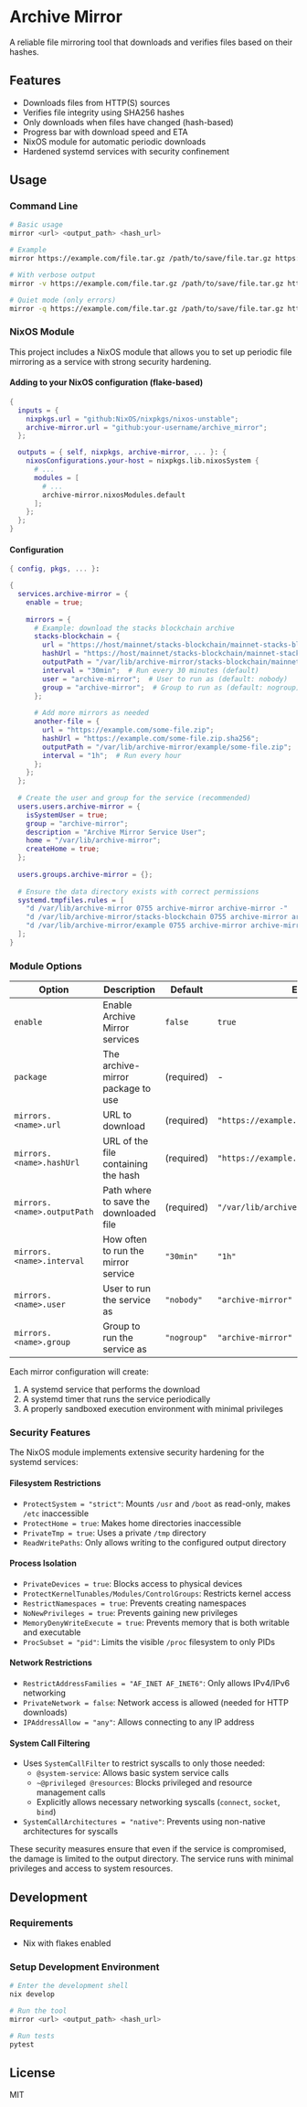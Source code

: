 # Archive Mirror

A reliable file mirroring tool that downloads and verifies files based on their hashes.

## Features

- Downloads files from HTTP(S) sources
- Verifies file integrity using SHA256 hashes
- Only downloads when files have changed (hash-based)
- Progress bar with download speed and ETA
- NixOS module for automatic periodic downloads
- Hardened systemd services with security confinement

## Usage

### Command Line

```bash
# Basic usage
mirror <url> <output_path> <hash_url>

# Example
mirror https://example.com/file.tar.gz /path/to/save/file.tar.gz https://example.com/file.tar.gz.sha256

# With verbose output
mirror -v https://example.com/file.tar.gz /path/to/save/file.tar.gz https://example.com/file.tar.gz.sha256

# Quiet mode (only errors)
mirror -q https://example.com/file.tar.gz /path/to/save/file.tar.gz https://example.com/file.tar.gz.sha256
```

### NixOS Module

This project includes a NixOS module that allows you to set up periodic file mirroring as a service with strong security hardening.

#### Adding to your NixOS configuration (flake-based)

```nix
{
  inputs = {
    nixpkgs.url = "github:NixOS/nixpkgs/nixos-unstable";
    archive-mirror.url = "github:your-username/archive_mirror";
  };

  outputs = { self, nixpkgs, archive-mirror, ... }: {
    nixosConfigurations.your-host = nixpkgs.lib.nixosSystem {
      # ...
      modules = [
        # ...
        archive-mirror.nixosModules.default
      ];
    };
  };
}
```

#### Configuration

```nix
{ config, pkgs, ... }:

{
  services.archive-mirror = {
    enable = true;
    
    mirrors = {
      # Example: download the stacks blockchain archive
      stacks-blockchain = {
        url = "https://host/mainnet/stacks-blockchain/mainnet-stacks-blockchain-latest.tar.gz";
        hashUrl = "https://host/mainnet/stacks-blockchain/mainnet-stacks-blockchain-latest.sha256";
        outputPath = "/var/lib/archive-mirror/stacks-blockchain/mainnet-stacks-blockchain-latest.tar.gz";
        interval = "30min";  # Run every 30 minutes (default)
        user = "archive-mirror";  # User to run as (default: nobody)
        group = "archive-mirror";  # Group to run as (default: nogroup)
      };
      
      # Add more mirrors as needed
      another-file = {
        url = "https://example.com/some-file.zip";
        hashUrl = "https://example.com/some-file.zip.sha256";
        outputPath = "/var/lib/archive-mirror/example/some-file.zip";
        interval = "1h";  # Run every hour
      };
    };
  };
  
  # Create the user and group for the service (recommended)
  users.users.archive-mirror = {
    isSystemUser = true;
    group = "archive-mirror";
    description = "Archive Mirror Service User";
    home = "/var/lib/archive-mirror";
    createHome = true;
  };
  
  users.groups.archive-mirror = {};
  
  # Ensure the data directory exists with correct permissions
  systemd.tmpfiles.rules = [
    "d /var/lib/archive-mirror 0755 archive-mirror archive-mirror -"
    "d /var/lib/archive-mirror/stacks-blockchain 0755 archive-mirror archive-mirror -"
    "d /var/lib/archive-mirror/example 0755 archive-mirror archive-mirror -"
  ];
}
```

### Module Options

| Option | Description | Default | Example |
|--------|-------------|---------|---------|
| `enable` | Enable Archive Mirror services | `false` | `true` |
| `package` | The archive-mirror package to use | (required) | - |
| `mirrors.<name>.url` | URL to download | (required) | `"https://example.com/file.tar.gz"` |
| `mirrors.<name>.hashUrl` | URL of the file containing the hash | (required) | `"https://example.com/file.tar.gz.sha256"` |
| `mirrors.<name>.outputPath` | Path where to save the downloaded file | (required) | `"/var/lib/archive-mirror/file.tar.gz"` |
| `mirrors.<name>.interval` | How often to run the mirror service | `"30min"` | `"1h"` |
| `mirrors.<name>.user` | User to run the service as | `"nobody"` | `"archive-mirror"` |
| `mirrors.<name>.group` | Group to run the service as | `"nogroup"` | `"archive-mirror"` |

Each mirror configuration will create:
1. A systemd service that performs the download
2. A systemd timer that runs the service periodically
3. A properly sandboxed execution environment with minimal privileges

### Security Features

The NixOS module implements extensive security hardening for the systemd services:

#### Filesystem Restrictions
- `ProtectSystem = "strict"`: Mounts `/usr` and `/boot` as read-only, makes `/etc` inaccessible
- `ProtectHome = true`: Makes home directories inaccessible
- `PrivateTmp = true`: Uses a private `/tmp` directory
- `ReadWritePaths`: Only allows writing to the configured output directory

#### Process Isolation
- `PrivateDevices = true`: Blocks access to physical devices
- `ProtectKernelTunables/Modules/ControlGroups`: Restricts kernel access
- `RestrictNamespaces = true`: Prevents creating namespaces
- `NoNewPrivileges = true`: Prevents gaining new privileges
- `MemoryDenyWriteExecute = true`: Prevents memory that is both writable and executable
- `ProcSubset = "pid"`: Limits the visible `/proc` filesystem to only PIDs

#### Network Restrictions
- `RestrictAddressFamilies = "AF_INET AF_INET6"`: Only allows IPv4/IPv6 networking
- `PrivateNetwork = false`: Network access is allowed (needed for HTTP downloads)
- `IPAddressAllow = "any"`: Allows connecting to any IP address

#### System Call Filtering
- Uses `SystemCallFilter` to restrict syscalls to only those needed:
  - `@system-service`: Allows basic system service calls
  - `~@privileged @resources`: Blocks privileged and resource management calls
  - Explicitly allows necessary networking syscalls (`connect`, `socket`, `bind`)
- `SystemCallArchitectures = "native"`: Prevents using non-native architectures for syscalls

These security measures ensure that even if the service is compromised, the damage is limited to the output directory. The service runs with minimal privileges and access to system resources.

## Development

### Requirements

- Nix with flakes enabled

### Setup Development Environment

```bash
# Enter the development shell
nix develop

# Run the tool
mirror <url> <output_path> <hash_url>

# Run tests
pytest
```

## License

MIT
